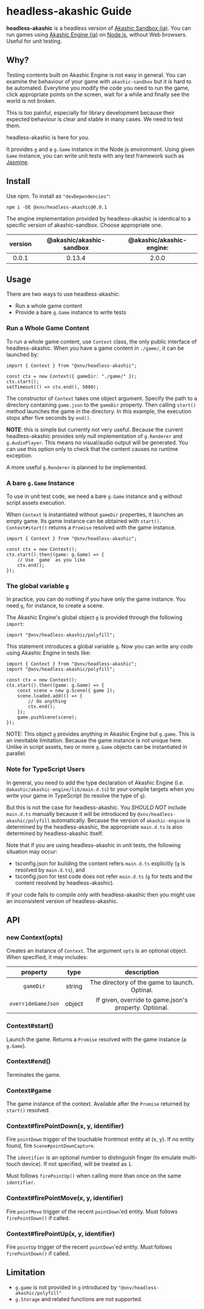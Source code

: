 # headless-akashic Guide

**headless-akashic** is a headless version of [Akashic Sandbox (ja)][sandbox].
You can run games using [Akashic Engine (ja)][ae] on [Node.js][node], without Web browsers.
Useful for unit testing.

## Why?

Testing contents built on Akashic Engine is not easy in general.
You can examine the behaviour of your game with `akashic-sandbox` but it is hard to be automated.
Everytime you modify the code you need to run the game, click appropriate points on the screen,
wait for a while and finally see the world is not broken.

This is too painful, especially for library development
because their expected behaviour is clear and stable in many cases.
We need to test them.

headless-akashic is here for you.

It provides `g` and a `g.Game` instance in the Node.js environment.
Using given `Game` instance, you can write unit tests with any test framework such as [Jasmine][jasmine].

## Install

Use npm. To install as `"devDependencies"`:

```
npm i -DE @xnv/headless-akashic@0.0.1
```

The engine implementation provided by headless-akashic is identical to a specific version of akashic-sandbox.
Choose appropriate one.

|version|@akashic/akashic-sandbox|@akashic/akashic-engine:|
|:-----:|:----------------------:|:----------------------:|
|0.0.1  |0.13.4                  |2.0.0                   |

## Usage

There are two ways to use headless-akashic:

- Run a whole game content
- Provide a bare `g.Game` instance to write tests

### Run a Whole Game Content

To run a whole game content, use `Context` class, the only public interface of headless-akashic.
When you have a game content in `./game/`, it can be launched by:

```
import { Context } from "@xnv/headless-akashic";

const ctx = new Context({ gameDir: "./game/" });
ctx.start();
setTimeout(() => ctx.end(), 5000);
```

The constructor of `Context` takes one object argument.
Specify the path to a directory containing `game.json` to the `gameDir` property.
Then calling `start()` method launches the game in the directory.
In this example, the execution stops after five seconds by `end()`.

**NOTE**: this is simple but currently not very useful.
Because the current headless-akashic provides only null implementation of `g.Renderer` and `g.AudioPlayer`.
This means no visual/audio output will be generated.
You can use this option only to check that the content causes no runtime exception.

A more useful `g.Renderer` is planned to be implemented.

### A bare `g.Game` Instance

To use in unit test code, we need a bare `g.Game` instance and `g` without script assets execution.

When `Context` is instantiated without `gameDir` properties, it launches an empty game.
Its game instance can be obtained with `start()`.
`Context#start()` returns a `Promise` resolved with the game instance.

```
import { Context } from "@xnv/headless-akashic";

const ctx = new Context();
ctx.start().then((game: g.Game) => {
	// Use `game` as you like
	ctx.end();
});
```

### The global variable `g`

In practice, you can do nothing if you have only the game instance.
You need `g`, for instance, to create a scene.

The Akashic Engine's global object `g` is provided through the following `import`:

```
import "@xnv/headless-akashic/polyfill";
```

This statement introduces a global variable `g`.
Now you can write any code using Akashic Engine in tests like:

```
import { Context } from "@xnv/headless-akashic";
import "@xnv/headless-akashic/polyfill";

const ctx = new Context();
ctx.start().then((game: g.Game) => {
	const scene = new g.Scene({ game });
	scene.loaded.add(() => {
		// do anything
		ctx.end();
	});
	game.pushScene(scene);
});
```

NOTE: This object `g` provides anything in Akashic Engine but `g.game`.
This is an inevitable limitation.
Because the game instance is not unique here.
Unlike in script assets, two or more `g.Game` objects can be instantiated in parallel.

### Note for TypeScript Users

In general, you need to add the type declaration of Akashic Engine
(i.e. `@akashic/akashic-engine/lib/main.d.ts`) to your compile targets
when you write your game in TypeScript (to resolve the type of `g`).

But this is not the case for headless-akashic.
You *SHOULD NOT* include `main.d.ts` manually because
it will be introduced by `@xnv/headless-akashic/polyfill` automatically.
Because the version of `akashic-engine` is determined by the headless-akashic,
the appropriate `main.d.ts` is also determined by headless-akashic itself.

Note that if you are using headless-akashic in unit tests, the following situation may occur:

* tsconfig.json for building the content refers `main.d.ts` explicitly (`g` is resolved by `main.d.ts`), and
* tsconfig.json for test code does not refer `main.d.ts` (`g` for tests and the content resolved by headless-akashic).

If your code fails to compile only with headless-akashic then you might use an inconsistent version of headless-akashic.

## API

### new Context(opts)

Creates an instance of `Context`.
The argument `opts` is an optional object. When specified, it may includes:

|property|type|description|
|:------:|:--:|:---------:|
|`gameDir`|string|The directory of the game to launch. Optinal.|
|`overrideGameJson`|object|If given, override to game.json's property. Optional.|

### Context#start()

Launch the game.
Returns a `Promise` resolved with the game instance (a `g.Game`).

### Context#end()

Terminates the game.

### Context#game

The game instance of the context.
Available after the `Promise` returned by `start()` resolved.

### Context#firePointDown(x, y, identifier)

Fire `pointDown` trigger of the touchable frontmost entity at (x, y).
If no entity found, fire `Scene#pointDownCapture`.

The `identifier` is an optional number to distinguish finger (to emulate multi-touch device).
If not specified, will be treated as `1`.

Must follows `firePointUp()` when calling more than once on the same `identifier`.

### Context#firePointMove(x, y, identifier)

Fire `pointMove` trigger of the recent `pointDown`'ed entity.
Must follows `firePointDown()` if called.

### Context#firePointUp(x, y, identifier)

Fire `pointUp` trigger of the recent `pointDown`'ed entity.
Must follows `firePointDown()` if called.

## Limitation

- `g.game` is not provided in `g` introduced by `"@xnv/headless-akashic/polyfill"` 
- `g.Storage` and related functions are not supported.

[sandbox]: https://github.com/akashic-games/akashic-sandbox
[ae]: https://akashic-games.github.io/
[node]: https://nodejs.org/
[jasmine]: https://github.com/jasmine/jasmine-npm
